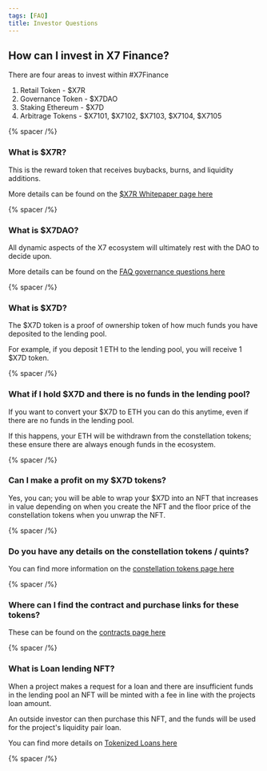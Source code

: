 ```yaml
---
tags: [FAQ]
title: Investor Questions
---
```


## How can I invest in X7 Finance?

There are four areas to invest within #X7Finance

1. Retail Token - $X7R
2. Governance Token - $X7DAO
3. Staking Ethereum - $X7D
4. Arbitrage Tokens - $X7101, $X7102, $X7103, $X7104, $X7105

{% spacer /%}

### What is $X7R?

This is the reward token that receives buybacks, burns, and liquidity additions.

More details can be found on the [$X7R Whitepaper page here](/whitepaper/x7r/)

{% spacer /%}

### What is $X7DAO?

All dynamic aspects of the X7 ecosystem will ultimately rest with the DAO to decide upon.

More details can be found on the [FAQ governance questions here](/faq/governance)

{% spacer /%}

### What is $X7D?

The $X7D token is a proof of ownership token of how much funds you have deposited to the lending pool.

For example, if you deposit 1 ETH to the lending pool, you will receive 1 $X7D token.

{% spacer /%}

### What if I hold $X7D and there is no funds in the lending pool?

If you want to convert your $X7D to ETH you can do this anytime, even if there are no funds in the lending pool.

If this happens, your ETH will be withdrawn from the constellation tokens; these ensure there are always enough funds in the ecosystem.

{% spacer /%}

### Can I make a profit on my $X7D tokens?

Yes, you can; you will be able to wrap your $X7D into an NFT that increases in value depending on when you create the NFT and the floor price of the constellation tokens when you unwrap the NFT.

{% spacer /%}

### Do you have any details on the constellation tokens / quints?

You can find more information on the [constellation tokens page here](/faq/constellations)

{% spacer /%}

### Where can I find the contract and purchase links for these tokens?

These can be found on the [contracts page here](/contracts/)

{% spacer /%}

### What is Loan lending NFT?

When a project makes a request for a loan and there are insufficient funds in the lending pool an NFT will be minted with a fee in line with the projects loan amount.

An outside investor can then purchase this NFT, and the funds will be used for the project's liquidity pair loan.

You can find more details on [Tokenized Loans here](/whitepaper/lending-functionality/#tokenized-loans)

{% spacer /%}
